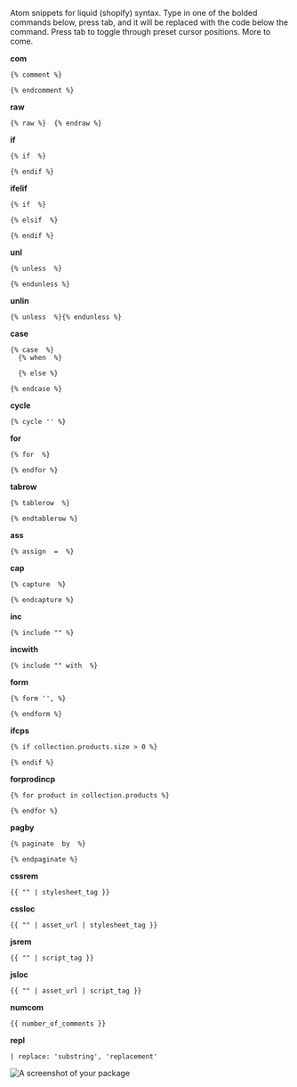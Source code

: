 
Atom snippets for liquid (shopify) syntax.  Type in one of the bolded commands below, press tab, and it will be replaced with the code below the command.  Press tab to toggle through preset cursor positions.  More to come.

**com**
```
{% comment %}

{% endcomment %}
```

**raw**
```
{% raw %}  {% endraw %}
```
**if**
```
{% if  %}

{% endif %}
```

**ifelif**
```
{% if  %}

{% elsif  %}

{% endif %}
```

**unl**
```
{% unless  %}

{% endunless %}
```

**unlin**
```
{% unless  %}{% endunless %}
```

**case**
```
{% case  %}
  {% when  %}

  {% else %}

{% endcase %}
```

**cycle**
```
{% cycle '' %}
```

**for**
```
{% for  %}

{% endfor %}
```

**tabrow**
```
{% tablerow  %}

{% endtablerow %}
```

**ass**
```
{% assign  =  %}
```

**cap**
```
{% capture  %}

{% endcapture %}
```

**inc**
```
{% include "" %}
```

**incwith**
```
{% include "" with  %}
```

**form**
```
{% form '', %}

{% endform %}
```

**ifcps**
```
{% if collection.products.size > 0 %}

{% endif %}
```

**forprodincp**
```
{% for product in collection.products %}

{% endfor %}
```

**pagby**
```
{% paginate  by  %}

{% endpaginate %}
```

**cssrem**
```
{{ "" | stylesheet_tag }}
```

**cssloc**
```
{{ "" | asset_url | stylesheet_tag }}
```

**jsrem**
```
{{ "" | script_tag }}
```

**jsloc**
```
{{ "" | asset_url | script_tag }}
```

**numcom**
```
{{ number_of_comments }}
```

**repl**
```
| replace: 'substring', 'replacement'
```


![A screenshot of your package](https://f.cloud.github.com/assets/69169/2290250/c35d867a-a017-11e3-86be-cd7c5bf3ff9b.gif)
